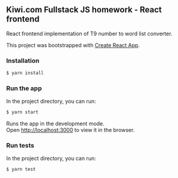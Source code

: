 ## Kiwi.com Fullstack JS homework - React frontend
React frontend implementation of T9 number to word list converter.

This project was bootstrapped with [Create React App](https://github.com/facebook/create-react-app).

### Installation

```bash
$ yarn install
```

### Run the app
In the project directory, you can run:

```bash
$ yarn start
```

Runs the app in the development mode.\
Open [http://localhost:3000](http://localhost:3000) to view it in the browser.

### Run tests
In the project directory, you can run:

```bash
$ yarn test
```
